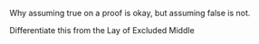 Why assuming true on a proof is okay, but assuming false is not.

Differentiate this from the Lay of Excluded Middle